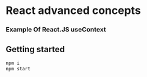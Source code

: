 # React advanced concepts
### Example Of React.JS useContext
## Getting started

```bash
npm i
npm start
```
